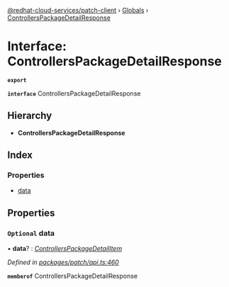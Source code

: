 [@redhat-cloud-services/patch-client](../README.md) › [Globals](../globals.md) › [ControllersPackageDetailResponse](controllerspackagedetailresponse.md)

# Interface: ControllersPackageDetailResponse

**`export`** 

**`interface`** ControllersPackageDetailResponse

## Hierarchy

* **ControllersPackageDetailResponse**

## Index

### Properties

* [data](controllerspackagedetailresponse.md#optional-data)

## Properties

### `Optional` data

• **data**? : *[ControllersPackageDetailItem](controllerspackagedetailitem.md)*

*Defined in [packages/patch/api.ts:460](https://github.com/RedHatInsights/javascript-clients/blob/954689f/packages/patch/api.ts#L460)*

**`memberof`** ControllersPackageDetailResponse
